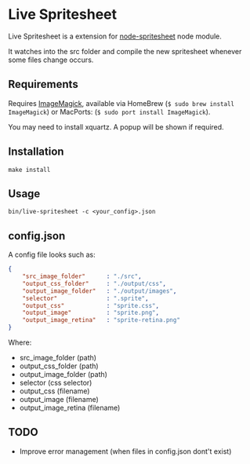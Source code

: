 # Live Spritesheet

Live Spritesheet is a extension for [node-spritesheet](https://github.com/richardbutler/node-spritesheet) node module.

It watches into the src folder and compile the new spritesheet whenever some files change occurs.

## Requirements

Requires [ImageMagick](http://www.imagemagick.org), available via HomeBrew (`$ sudo brew install ImageMagick`) or MacPorts: (`$ sudo port install ImageMagick`).

You may need to install xquartz. A popup will be shown if required.

## Installation

	make install

## Usage
	
	bin/live-spritesheet -c <your_config>.json
	
	





## config.json

A config file looks such as:

````json
{
	"src_image_folder"		: "./src",
	"output_css_folder"  	: "./output/css",
	"output_image_folder"	: "./output/images",
	"selector"  			: ".sprite",
	"output_css"  	 		: "sprite.css",
	"output_image"  		: "sprite.png",
	"output_image_retina"	: "sprite-retina.png"
}
````

Where:

- src_image_folder (path)
- output_css_folder (path)
- output_image_folder (path)
- selector (css selector)
- output_css (filename)
- output_image (filename)
- output_image_retina (filename)



## TODO

- Improve error management (when files in config.json dont't exist)
